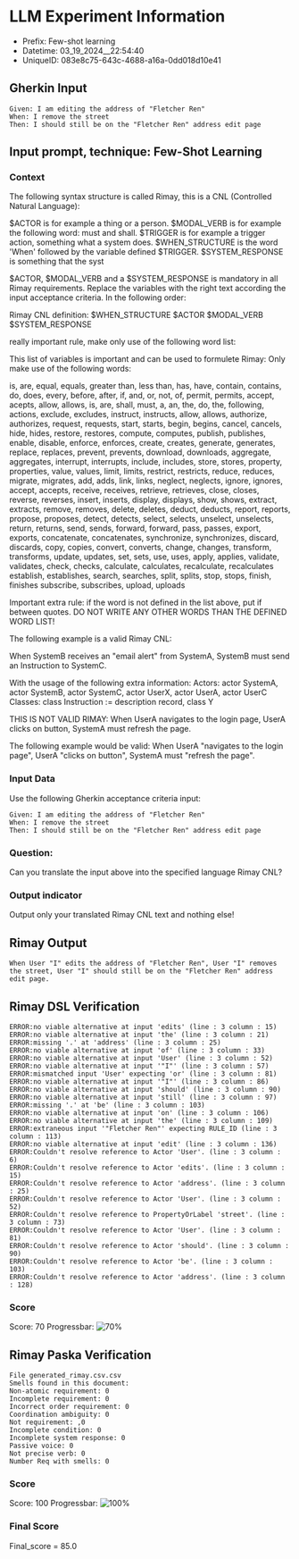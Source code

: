 

# LLM Experiment Information
* Prefix:   Few-shot learning
* Datetime: 03_19_2024__22:54:40
* UniqueID: 083e8c75-643c-4688-a16a-0dd018d10e41

        

## Gherkin Input
```
Given: I am editing the address of "Fletcher Ren"
When: I remove the street
Then: I should still be on the "Fletcher Ren" address edit page
```
    



## Input prompt, technique: Few-Shot Learning


### Context
The following syntax structure is called Rimay, this is a CNL (Controlled Natural Language):

$ACTOR is for example a thing or a person.
$MODAL_VERB is for example the following word: must and shall.
$TRIGGER is for example a trigger action, something what a system does.
$WHEN_STRUCTURE is the word  'When' followed by the variable defined $TRIGGER.
$SYSTEM_RESPONSE is something that the syst

$ACTOR, $MODAL_VERB and a $SYSTEM_RESPONSE is mandatory in all Rimay requirements.
Replace the variables with the right text according the input acceptance criteria.
In the following order: 

Rimay CNL definition: $WHEN_STRUCTURE   $ACTOR   $MODAL_VERB    $SYSTEM_RESPONSE

really important rule, make only use of the following word list:

This list of variables is important and can be used to formulete Rimay:
Only make use of the following words:

is, are, equal, equals, greater than, less than, has, have, contain, contains, do, does, every, 
before, after, if, and, or, not, of, permit, permits, accept, acepts, allow, allows, is, are, shall, must, 
a, an, the, do, the, following, actions, exclude, excludes, instruct, instructs, 
allow, allows, authorize, authorizes, request, requests, 
start, starts, begin, begins, cancel, cancels, hide, hides, 
restore, restores, compute, computes, publish, publishes, enable, disable, 
enforce, enforces, create, creates, generate, generates, replace, replaces, 
prevent, prevents, download, downloads, aggregate, aggregates, 
interrupt, interrupts, include, includes, store, stores, property, properties, value, values, 
limit, limits, restrict, restricts, reduce, reduces, migrate, migrates, 
add, adds, link, links, neglect, neglects, ignore, ignores, accept, accepts, receive, receives, retrieve, retrieves, 
close, closes, reverse, reverses, insert, inserts, display, displays, show, shows, 
extract, extracts, remove, removes, delete, deletes, deduct, deducts, report, reports, propose, proposes, 
detect, detects, select, selects, unselect, unselects, return, returns, send, sends, forward, forward, pass, passes, export, exports, 
concatenate, concatenates, synchronize, synchronizes, discard, discards, copy, copies, 
convert, converts, change, changes, transform, transforms, update, updates, set, sets, 
use, uses, apply, applies, validate, validates, check, checks, calculate, calculates, recalculate, recalculates
establish, establishes, search, searches, split, splits, stop, stops, finish, finishes
subscribe, subscribes, upload, uploads


Important extra rule: if the word is not defined in the list above, put if between quotes.
DO NOT WRITE ANY OTHER WORDS THAN THE DEFINED WORD LIST!

The following example is a valid Rimay CNL:

When SystemB receives an "email alert" from SystemA, SystemB must send an Instruction to SystemC.

With the usage of the following extra information:
Actors: actor SystemA, actor SystemB, actor SystemC, actor UserX, actor UserA, actor UserC
Classes: class Instruction := description record, class Y

THIS IS NOT VALID RIMAY:
When UserA navigates to the login page, UserA clicks on button, SystemA must refresh the page.

The following example would be valid:
When UserA "navigates to the login page", UserA "clicks on button", SystemA must "refresh the page".
        

### Input Data
Use the following Gherkin acceptance criteria input: 
```
Given: I am editing the address of "Fletcher Ren"
When: I remove the street
Then: I should still be on the "Fletcher Ren" address edit page
```

### Question:
Can you translate the input above into the specified language Rimay CNL?

### Output indicator
Output only your translated Rimay CNL text and nothing else!


## Rimay Output
```
When User "I" edits the address of "Fletcher Ren", User "I" removes the street, User "I" should still be on the "Fletcher Ren" address edit page.
``` 
            


## Rimay DSL Verification
```
ERROR:no viable alternative at input 'edits' (line : 3 column : 15)
ERROR:no viable alternative at input 'the' (line : 3 column : 21)
ERROR:missing '.' at 'address' (line : 3 column : 25)
ERROR:no viable alternative at input 'of' (line : 3 column : 33)
ERROR:no viable alternative at input 'User' (line : 3 column : 52)
ERROR:no viable alternative at input '"I"' (line : 3 column : 57)
ERROR:mismatched input 'User' expecting 'or' (line : 3 column : 81)
ERROR:no viable alternative at input '"I"' (line : 3 column : 86)
ERROR:no viable alternative at input 'should' (line : 3 column : 90)
ERROR:no viable alternative at input 'still' (line : 3 column : 97)
ERROR:missing '.' at 'be' (line : 3 column : 103)
ERROR:no viable alternative at input 'on' (line : 3 column : 106)
ERROR:no viable alternative at input 'the' (line : 3 column : 109)
ERROR:extraneous input '"Fletcher Ren"' expecting RULE_ID (line : 3 column : 113)
ERROR:no viable alternative at input 'edit' (line : 3 column : 136)
ERROR:Couldn't resolve reference to Actor 'User'. (line : 3 column : 6)
ERROR:Couldn't resolve reference to Actor 'edits'. (line : 3 column : 15)
ERROR:Couldn't resolve reference to Actor 'address'. (line : 3 column : 25)
ERROR:Couldn't resolve reference to Actor 'User'. (line : 3 column : 52)
ERROR:Couldn't resolve reference to PropertyOrLabel 'street'. (line : 3 column : 73)
ERROR:Couldn't resolve reference to Actor 'User'. (line : 3 column : 81)
ERROR:Couldn't resolve reference to Actor 'should'. (line : 3 column : 90)
ERROR:Couldn't resolve reference to Actor 'be'. (line : 3 column : 103)
ERROR:Couldn't resolve reference to Actor 'address'. (line : 3 column : 128)

```
### Score
Score: 70
Progressbar: ![70%](https://progress-bar.dev/70)

            


## Rimay Paska Verification
```
File generated_rimay.csv.csv
Smells found in this document: 
Non-atomic requirement: 0
Incomplete requirement: 0
Incorrect order requirement: 0
Coordination ambiguity: 0
Not requirement: ,0
Incomplete condition: 0
Incomplete system response: 0
Passive voice: 0
Not precise verb: 0
Number Req with smells: 0

```
### Score
Score: 100
Progressbar: ![100%](https://progress-bar.dev/100)

            

### Final Score
Final_score = 85.0
